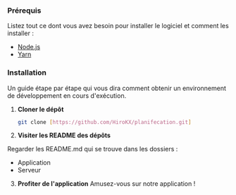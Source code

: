 ### Prérequis

Listez tout ce dont vous avez besoin pour installer le logiciel et comment les installer :

- [Node.js](https://nodejs.org/)
- [Yarn](https://yarnpkg.com/)

### Installation

Un guide étape par étape qui vous dira comment obtenir un environnement de développement en cours d'exécution.

1. **Cloner le dépôt**

   ```bash
   git clone [https://github.com/HiroKX/planifecation.git]
   ```

2. **Visiter les README des dépôts**

Regarder les README.md qui se trouve dans les dossiers :
 - Application
 - Serveur

3. **Profiter de l'application**
Amusez-vous sur notre application !